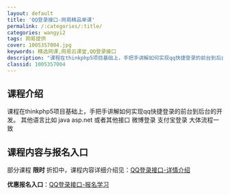 ```yaml
---
layout: default
title: 'QQ登录接口-网易精品单课'
permalink: /:categories/:title/
categories: wangyi2
tags: 网易提供
cover: 1005357004.jpg
keywords: 精选网课,网易云课堂,QQ登录接口
description: "课程在thinkphp5项目基础上，手把手讲解如何实现qq快捷登录的前台到后台的开发。其他语言比如javaasp.net或者其他接口微博登录支付宝登录大体流程一致QQ登录接口"
classid: 1005357004
---
```


## 课程介绍

课程在thinkphp5项目基础上，手把手讲解如何实现qq快捷登录的前台到后台的开发。 其他语言比如 java  asp.net 或者其他接口 微博登录 支付宝登录 大体流程一致

## 课程内容与报名入口

部分课程 **限时** 折扣中，课程内容详细介绍见：[QQ登录接口-详情介绍](https://study.163.com/course/introduction/1005357004.htm?share=1&shareId=1025206652&utm_campaign=share&utm_medium=iphoneShare&utm_source=&utm_u=1025206652)

**优惠报名入口**：[QQ登录接口-报名学习](https://study.163.com/course/introduction/1005357004.htm?share=1&shareId=1025206652&utm_campaign=share&utm_medium=iphoneShare&utm_source=&utm_u=1025206652)

